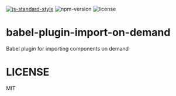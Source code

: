 [![js-standard-style](https://img.shields.io/badge/code%20style-standard-brightgreen.svg)](http://standardjs.com) ![npm-version](https://img.shields.io/npm/v/@dwqs/babel-plugin-import-on-demand.svg) ![license](https://img.shields.io/npm/l/@dwqs/babel-plugin-import-on-demand.svg)
# babel-plugin-import-on-demand
Babel plugin for importing components on demand

# LICENSE
MIT